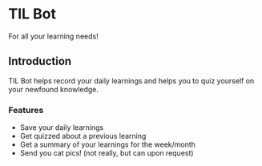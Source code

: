 # TIL Bot
For all your learning needs!

## Introduction
TIL Bot helps record your daily learnings and helps you to quiz yourself on your newfound knowledge.

### Features
- Save your daily learnings
- Get quizzed about a previous learning
- Get a summary of your learnings for the week/month
- Send you cat pics! (not really, but can upon request)